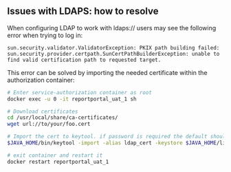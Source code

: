 ## Issues with LDAPS: how to resolve 

When configuring LDAP to work with ldaps:// users may see the following error when trying to log in:
```
sun.security.validator.ValidatorException: PKIX path building failed: 
sun.security.provider.certpath.SunCertPathBuilderException: unable to find valid certification path to requested target.
```

This error can be solved by importing the needed certificate within the authorization container:

```sh
# Enter service-authorization container as root
docker exec -u 0 -it reportportal_uat_1 sh

# Download certificates
cd /usr/local/share/ca-certificates/
wget url://to/your/foo.cert

# Import the cert to keytool. if password is required the default should be "changeit"
$JAVA_HOME/bin/keytool -import -alias ldap_cert -keystore $JAVA_HOME/lib/security/cacerts -file /usr/local/share/ca-certificates/foo.cert

# exit container and restart it
docker restart reportportal_uat_1
```
